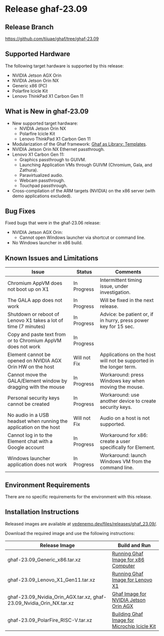 <!--
    Copyright 2022-2024 TII (SSRC) and the Ghaf contributors
    SPDX-License-Identifier: CC-BY-SA-4.0
-->

# Release ghaf-23.09


## Release Branch

<https://github.com/tiiuae/ghaf/tree/ghaf-23.09>


## Supported Hardware

The following target hardware is supported by this release:

* NVIDIA Jetson AGX Orin
* NVIDIA Jetson Orin NX
* Generic x86 (PC)
* Polarfire Icicle Kit
* Lenovo ThinkPad X1 Carbon Gen 11


## What is New in ghaf-23.09

* New supported target hardware:
  * NVIDIA Jetson Orin NX
  * Polarfire Icicle Kit
  * Lenovo ThinkPad X1 Carbon Gen 11
* Modularization of the Ghaf framework: [Ghaf as Library: Templates](../ref_impl/ghaf-based-project.md).
* NVIDIA Jetson Orin NX Ethernet passthrough.
* Lenovo X1 Carbon Gen 11:
  * Graphics passthrough to GUIVM.
  * Launching Application VMs through GUIVM (Chromium, Gala, and Zathura).
  * Paravirtualized audio.
  * Webcam passthrough.
  * Touchpad passthrough.
* Cross-compilation of the ARM targets (NVIDIA) on the x86 server (with demo applications excluded).


## Bug Fixes

Fixed bugs that were in the ghaf-23.06 release:

* NVIDIA Jetson AGX Orin:
  * Cannot open Windows launcher via shortcut or command line.
* No Windows launcher in x86 build.


## Known Issues and Limitations

| Issue           | Status      | Comments                             |
|-----------------|-------------|--------------------------------------|
| Chromium AppVM does not boot up on X1 | In Progress | Intermittent timing issue, under investigation. |
| The GALA app does not work | In Progress | Will be fixed in the next release. |
| Shutdown or reboot of Lenovo X1 takes a lot of time (7 minutes) | In Progress | Advice: be patient or, if in hurry, press power key for 15 sec. |
| Copy and paste text from or to Chromium AppVM does not work | In Progress |  |
| Element cannot be opened on NVIDIA AGX Orin HW on the host | Will not Fix | Applications on the host will not be supported in the longer term. |
| Cannot move the GALA/Element window by dragging with the mouse | In Progress | Workaround: press Windows key when moving the mouse. |
| Personal security keys cannot be created | In Progress | Workaround: use another device to create security keys. |
| No audio in a USB headset when running the application on the host | Will not Fix | Audio on a host is not supported. |
| Cannot log in to the Element chat with a Google account  | In Progress | Workaround for x86: create a user specifically for Element. |
| Windows launcher application does not work  | In Progress | Workaround: launch Windows VM from the command line. |


## Environment Requirements

There are no specific requirements for the environment with this release.


## Installation Instructions

Released images are available at [vedenemo.dev/files/releases/ghaf_23.09/](https://vedenemo.dev/files/releases/ghaf_23.09/).

Download the required image and use the following instructions:

| Release Image           | Build and Run      |
|-------------------------|--------------------|
| ghaf-23.09_Generic_x86.tar.xz | [Running Ghaf Image for x86 Computer](../ref_impl/build_and_run.md#running-ghaf-image-for-x86-computer) |
| ghaf-23.09_Lenovo_X1_Gen11.tar.xz  | [Running Ghaf Image for Lenovo X1](../ref_impl/build_and_run.md#running-ghaf-image-for-lenovo-x1) |
| ghaf-23.09_Nvidia_Orin_AGX.tar.xz, ghaf-23.09_Nvidia_Orin_NX.tar.xz   | [Ghaf Image for NVIDIA Jetson Orin AGX](../ref_impl/build_and_run.md#ghaf-image-for-nvidia-jetson-orin-agx) |
| ghaf-23.09_PolarFire_RISC-V.tar.xz | [Building Ghaf Image for Microchip Icicle Kit](../ref_impl/build_and_run.md#building-ghaf-image-for-microchip-icicle-kit) |